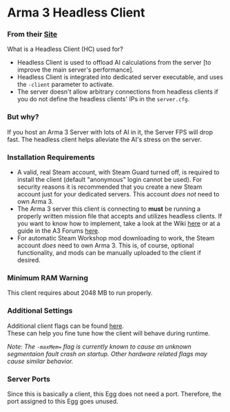 # Arma 3 Headless Client
### From their [Site](https://community.bistudio.com/wiki/Arma_3_Headless_Client)
What is a Headless Client (HC) used for?
* Headless Client is used to offload AI calculations from the server [to improve the main server's performance].
* Headless Client is integrated into dedicated server executable, and uses the `-client` parameter to activate.
* The server doesn't allow arbitrary connections from headless clients if you do not define the headless clients' IPs in the `server.cfg`.

### But why?
If you host an Arma 3 Server with lots of AI in it, the Server FPS will drop fast. The headless client helps alleviate the AI's stress on the server.

### Installation Requirements
- A valid, real Steam account, with Steam Guard turned off, is required to install the client (default "anonymous" login cannot be used). For security reasons it is recommended that you create a new Steam account just for your dedicated servers. This account *does not* need to own Arma 3.
- The Arma 3 server this client is connecting to **must** be running a properly written mission file that accepts and utilizes headless clients. If you want to know how to implement, take a look at the Wiki [here](https://community.bistudio.com/wiki/Arma_3_Headless_Client#Spawning_the_AI) or at a guide in the A3 Forums [here](https://forums.bohemia.net/forums/topic/178434-arma3-headless-client-guide/).
- For automatic Steam Workshop mod downloading to work, the Steam account *does* need to own Arma 3. This is, of course, optional functionality, and mods can be manually uploaded to the client if desired.

### Minimum RAM Warning
This client requires about 2048 MB to run properly.

### Additional Settings
Additional client flags can be found [here](https://community.bistudio.com/wiki/Arma_3_Startup_Parameters).  
These can help you fine tune how the client will behave during runtime.

*Note: The `-maxMem=` flag is currently known to cause an unknown segmentaion fault crash on startup. Other hardware related flags may cause similar behavior.*

### Server Ports
Since this is basically a client, this Egg does not need a port.
Therefore, the port assigned to this Egg goes unused.
